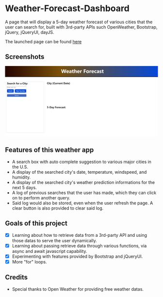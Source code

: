 # Weather-Forecast-Dashboard
A page that will display a 5-day weather forecast of various cities that the user can search for, built with 3rd-party APIs such OpenWeather, Bootstrap, jQuery, jQueryUI, dayJS.

The launched page can be found [here](https://nganpham89.github.io/Weather-Forecast-Dashboard/)

## Screenshots

![StartPage](./assets/img/main-page.jpg)

## Features of this weather app

- A search box with auto complete suggestion to various major cities in the U.S.
- A display of the searched city's date, temperature, windspeed, and humidity.
- A display of the searched city's weather prediction informations for the next 5 days.
- A log of previous searches that the user has made, which they can click on to perform another query.
- Said log would also be stored, even when the user refresh the page. A clear button is also provided to clear said log. 

## Goals of this project

- [x] Learning about how to retrieve data from a 3rd-party API and using those datas to serve the user dynamically.
- [x] Learning about passing retrieve data through various functions, via async and await javascript capability.
- [x] Experimenting with features provided by Bootstrap and jQueryUI.
- [x] More "for" loops.

## Credits
- Special thanks to Open Weather for providing free weather datas.